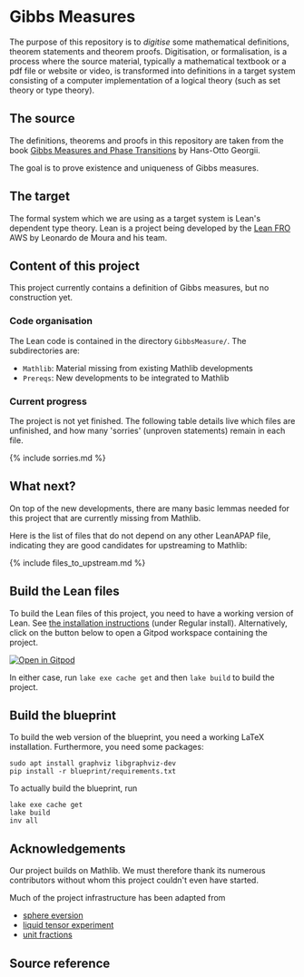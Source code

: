 # Gibbs Measures

The purpose of this repository is to *digitise* some mathematical definitions, theorem statements
and theorem proofs. Digitisation, or formalisation, is a process where the source material,
typically a mathematical textbook or a pdf file or website or video, is transformed into definitions
in a target system consisting of a computer implementation of a logical theory (such as set theory
or type theory).

## The source

The definitions, theorems and proofs in this repository are taken from the book [Gibbs Measures and
Phase Transitions](https://doi.org/10.1515/9783110250329) by Hans-Otto Georgii.

The goal is to prove existence and uniqueness of Gibbs measures.

## The target

The formal system which we are using as a target system is Lean's dependent type theory. Lean is a
project being developed by the [Lean FRO](https://lean-fro.org/) AWS by Leonardo de Moura and his
team.

## Content of this project

This project currently contains a definition of Gibbs measures, but no construction yet.

### Code organisation

The Lean code is contained in the directory `GibbsMeasure/`. The subdirectories are:
* `Mathlib`: Material missing from existing Mathlib developments
* `Prereqs`: New developments to be integrated to Mathlib

### Current progress

The project is not yet finished. The following table details live which files are unfinished, and
how many 'sorries' (unproven statements) remain in each file.

{% include sorries.md %}

## What next?

On top of the new developments, there are many basic lemmas needed for this project that are
currently missing from Mathlib.

Here is the list of files that do not depend on any other LeanAPAP file, indicating they are good
candidates for upstreaming to Mathlib:

{% include files_to_upstream.md %}

## Build the Lean files

To build the Lean files of this project, you need to have a working version of Lean.
See [the installation instructions](https://leanprover-community.github.io/get_started.html)
(under Regular install).
Alternatively, click on the button below to open a Gitpod workspace containing the project.

[![Open in Gitpod](https://gitpod.io/button/open-in-gitpod.svg)](https://gitpod.io/#https://github.com/YaelDillies/LeanAPAP)

In either case, run `lake exe cache get` and then `lake build` to build the project.

## Build the blueprint

To build the web version of the blueprint, you need a working LaTeX installation.
Furthermore, you need some packages:
```
sudo apt install graphviz libgraphviz-dev
pip install -r blueprint/requirements.txt
```

To actually build the blueprint, run
```
lake exe cache get
lake build
inv all
```

## Acknowledgements

Our project builds on Mathlib. We must therefore thank its numerous contributors without whom this
project couldn't even have started.

Much of the project infrastructure has been adapted from
* [sphere eversion](https://leanprover-community.github.io/sphere-eversion/)
* [liquid tensor experiment](https://github.com/leanprover-community/liquid/)
* [unit fractions](https://github.com/b-mehta/unit-fractions/)

## Source reference

[G]: https://doi.org/10.1515/9783110250329
